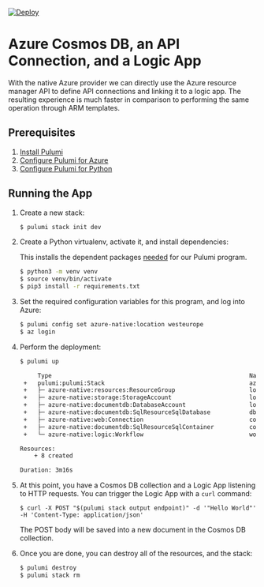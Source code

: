 [![Deploy](https://get.pulumi.com/new/button.svg)](https://app.pulumi.com/new)

# Azure Cosmos DB, an API Connection, and a Logic App

With the native Azure provider we can directly use the Azure resource manager API to define API connections and linking it to a logic app. The resulting experience is much faster in comparison to performing the same operation through ARM templates.

## Prerequisites

1. [Install Pulumi](https://www.pulumi.com/docs/get-started/install/)
1. [Configure Pulumi for Azure](https://www.pulumi.com/docs/intro/cloud-providers/azure/setup/)
1. [Configure Pulumi for Python](https://www.pulumi.com/docs/intro/languages/python/)

## Running the App

1. Create a new stack:

    ```sh
    $ pulumi stack init dev
    ```

1. Create a Python virtualenv, activate it, and install dependencies:

   This installs the dependent packages [needed](https://www.pulumi.com/docs/intro/concepts/how-pulumi-works/) for our Pulumi program.

    ```bash
    $ python3 -m venv venv
    $ source venv/bin/activate
    $ pip3 install -r requirements.txt
    ```

1. Set the required configuration variables for this program, and log into Azure:

    ```bash
    $ pulumi config set azure-native:location westeurope
    $ az login
    ```

1. Perform the deployment:

    ```sh
    $ pulumi up

         Type                                                        Name                         Status      
     +   pulumi:pulumi:Stack                                         azure-cosmosdb-logicapp-dev  created     
     +   ├─ azure-native:resources:ResourceGroup                     logicappdemo-rg              created     
     +   ├─ azure-native:storage:StorageAccount                      logicappdemosa               created     
     +   ├─ azure-native:documentdb:DatabaseAccount                  logicappdemo-cdb             created     
     +   ├─ azure-native:documentdb:SqlResourceSqlDatabase           db                           created     
     +   ├─ azure-native:web:Connection                              cosmosdbConnection           created     
     +   ├─ azure-native:documentdb:SqlResourceSqlContainer          container                    created     
     +   └─ azure-native:logic:Workflow                              workflow                     created     
 
    Resources:
        + 8 created

    Duration: 3m16s
    ```

1. At this point, you have a Cosmos DB collection and a Logic App listening to HTTP requests. You can trigger the Logic App with a `curl` command:

    ```
    $ curl -X POST "$(pulumi stack output endpoint)" -d '"Hello World"' -H 'Content-Type: application/json'
    ```

    The POST body will be saved into a new document in the Cosmos DB collection.

1. Once you are done, you can destroy all of the resources, and the stack:

    ```bash
    $ pulumi destroy
    $ pulumi stack rm
    ```
